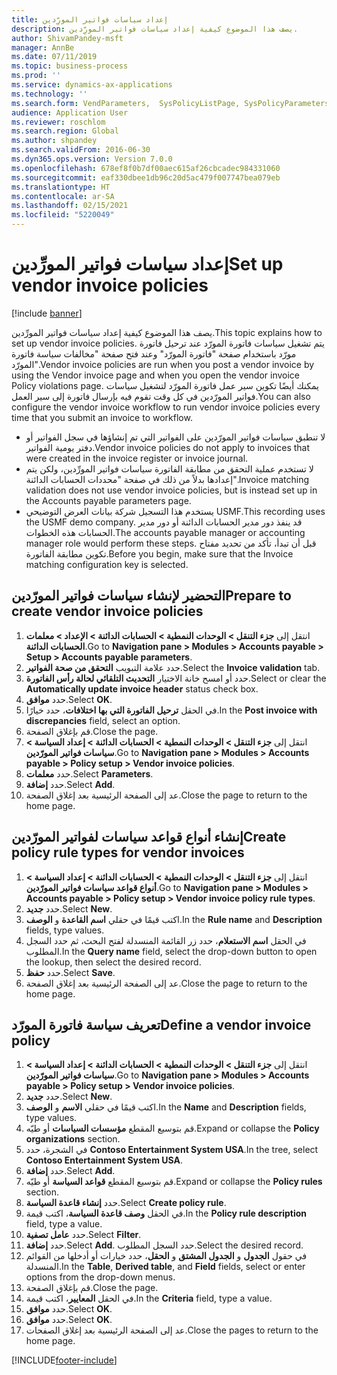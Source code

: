 ```yaml
---
title: إعداد سياسات فواتير المورِّدين
description: يصف هذا الموضوع كيفية إعداد سياسات فواتير المورِّدين‬.
author: ShivamPandey-msft
manager: AnnBe
ms.date: 07/11/2019
ms.topic: business-process
ms.prod: ''
ms.service: dynamics-ax-applications
ms.technology: ''
ms.search.form: VendParameters,  SysPolicyListPage, SysPolicyParameters, SysPolicySourceDocumentRuleType, SysPolicy, SysPolicySourceDocumentRule, SysQueryForm, SysQueryTableLookUp, SysQueryPrefixLookUp, SysQueryFieldLookUp
audience: Application User
ms.reviewer: roschlom
ms.search.region: Global
ms.author: shpandey
ms.search.validFrom: 2016-06-30
ms.dyn365.ops.version: Version 7.0.0
ms.openlocfilehash: 678ef8f0b7df00aec615af26cbcadec984331060
ms.sourcegitcommit: eaf330dbee1db96c20d5ac479f007747bea079eb
ms.translationtype: HT
ms.contentlocale: ar-SA
ms.lasthandoff: 02/15/2021
ms.locfileid: "5220049"
---
```

# <a name="set-up-vendor-invoice-policies"></a><span data-ttu-id="4d601-103">إعداد سياسات فواتير المورِّدين</span><span class="sxs-lookup"><span data-stu-id="4d601-103">Set up vendor invoice policies</span></span>

[!include [banner](../../includes/banner.md)]

<span data-ttu-id="4d601-104">يصف هذا الموضوع كيفية إعداد سياسات فواتير المورِّدين‬.</span><span class="sxs-lookup"><span data-stu-id="4d601-104">This topic explains how to set up vendor invoice policies.</span></span> <span data-ttu-id="4d601-105">يتم تشغيل سياسات فاتورة المورّد عند ترحيل فاتورة مورّد باستخدام صفحة "فاتورة المورّد" وعند فتح صفحة "مخالفات سياسة فاتورة المورّد"‬.</span><span class="sxs-lookup"><span data-stu-id="4d601-105">Vendor invoice policies are run when you post a vendor invoice by using the Vendor invoice page and when you open the vendor invoice Policy violations page.</span></span> <span data-ttu-id="4d601-106">يمكنك أيضًا تكوين سير عمل فاتورة المورّد لتشغيل سياسات فواتير المورّدين في كل وقت تقوم فيه بإرسال فاتورة إلى سير العمل.</span><span class="sxs-lookup"><span data-stu-id="4d601-106">You can also configure the vendor invoice workflow to run vendor invoice policies every time that you submit an invoice to workflow.</span></span> 

- <span data-ttu-id="4d601-107">لا تنطبق سياسات فواتير المورّدين على الفواتير التي تم إنشاؤها في سجل الفواتير‬ أو دفتر يومية الفواتير‬.</span><span class="sxs-lookup"><span data-stu-id="4d601-107">Vendor invoice policies do not apply to invoices that were created in the invoice register or invoice journal.</span></span>  
- <span data-ttu-id="4d601-108">لا تستخدم عملية التحقق من مطابقة الفاتورة سياسات فواتير المورِّدين‬، ولكن يتم إعدادها بدلاً من ذلك في صفحة "محددات الحسابات الدائنة‬".</span><span class="sxs-lookup"><span data-stu-id="4d601-108">Invoice matching validation does not use vendor invoice policies, but is instead set up in the Accounts payable parameters page.</span></span>  
- <span data-ttu-id="4d601-109">يستخدم هذا التسجيل شركة بيانات العرض التوضيحي USMF.</span><span class="sxs-lookup"><span data-stu-id="4d601-109">This recording uses the USMF demo company.</span></span> <span data-ttu-id="4d601-110">قد ينفذ دور مدير الحسابات الدائنة أو دور مدير الحسابات‬ هذه الخطوات.</span><span class="sxs-lookup"><span data-stu-id="4d601-110">The accounts payable manager or accounting manager role would perform these steps.</span></span> <span data-ttu-id="4d601-111">قبل أن تبدأ، تأكد من تحديد مفتاح تكوين مطابقة الفاتورة.</span><span class="sxs-lookup"><span data-stu-id="4d601-111">Before you begin, make sure that the Invoice matching configuration key is selected.</span></span>


## <a name="prepare-to-create-vendor-invoice-policies"></a><span data-ttu-id="4d601-112">التحضير لإنشاء سياسات فواتير المورّدين</span><span class="sxs-lookup"><span data-stu-id="4d601-112">Prepare to create vendor invoice policies</span></span>
1. <span data-ttu-id="4d601-113">انتقل إلى **جزء التنقل > الوحدات النمطية > الحسابات الدائنة > الإعداد > معلمات الحسابات الدائنة**.</span><span class="sxs-lookup"><span data-stu-id="4d601-113">Go to **Navigation pane > Modules > Accounts payable > Setup > Accounts payable parameters**.</span></span>
2. <span data-ttu-id="4d601-114">حدد علامة التبويب **التحقق من صحة الفواتير**.</span><span class="sxs-lookup"><span data-stu-id="4d601-114">Select the **Invoice validation** tab.</span></span>
3. <span data-ttu-id="4d601-115">حدد أو امسح خانة الاختيار **التحديث التلقائي لحالة رأس الفاتورة**.</span><span class="sxs-lookup"><span data-stu-id="4d601-115">Select or clear the **Automatically update invoice header** status check box.</span></span>
4. <span data-ttu-id="4d601-116">حدد **موافق**.</span><span class="sxs-lookup"><span data-stu-id="4d601-116">Select **OK**.</span></span>
5. <span data-ttu-id="4d601-117">في الحقل **ترحيل الفاتورة التي بها اختلافات**، حدد خيارًا.</span><span class="sxs-lookup"><span data-stu-id="4d601-117">In the **Post invoice with discrepancies** field, select an option.</span></span>
6. <span data-ttu-id="4d601-118">قم بإغلاق الصفحة.</span><span class="sxs-lookup"><span data-stu-id="4d601-118">Close the page.</span></span>
7. <span data-ttu-id="4d601-119">انتقل إلى **جزء التنقل > الوحدات النمطية > الحسابات الدائنة > إعداد السياسة > سياسات فواتير المورّدين**.</span><span class="sxs-lookup"><span data-stu-id="4d601-119">Go to **Navigation pane > Modules > Accounts payable > Policy setup > Vendor invoice policies**.</span></span>
8. <span data-ttu-id="4d601-120">حدد **معلمات**.</span><span class="sxs-lookup"><span data-stu-id="4d601-120">Select **Parameters**.</span></span>
9. <span data-ttu-id="4d601-121">حدد **إضافة**.</span><span class="sxs-lookup"><span data-stu-id="4d601-121">Select **Add**.</span></span>
10. <span data-ttu-id="4d601-122">عد إلى الصفحة الرئيسية بعد إغلاق الصفحة.</span><span class="sxs-lookup"><span data-stu-id="4d601-122">Close the page to return to the home page.</span></span>

## <a name="create-policy-rule-types-for-vendor-invoices"></a><span data-ttu-id="4d601-123">إنشاء أنواع قواعد سياسات لفواتير المورّدين</span><span class="sxs-lookup"><span data-stu-id="4d601-123">Create policy rule types for vendor invoices</span></span>
1. <span data-ttu-id="4d601-124">انتقل إلى **جزء التنقل > الوحدات النمطية > الحسابات الدائنة > إعداد السياسة > أنواع قواعد سياسات فواتير المورّدين**.</span><span class="sxs-lookup"><span data-stu-id="4d601-124">Go to **Navigation pane > Modules > Accounts payable > Policy setup > Vendor invoice policy rule types**.</span></span>
2. <span data-ttu-id="4d601-125">حدد **جديد**.</span><span class="sxs-lookup"><span data-stu-id="4d601-125">Select **New**.</span></span>
3. <span data-ttu-id="4d601-126">اكتب قيمًا في حقلي **اسم القاعدة** و **الوصف**.</span><span class="sxs-lookup"><span data-stu-id="4d601-126">In the **Rule name** and **Description** fields, type values.</span></span>
4. <span data-ttu-id="4d601-127">في الحقل **اسم الاستعلام**، حدد زر القائمة المنسدلة لفتح البحث، ثم حدد السجل المطلوب.</span><span class="sxs-lookup"><span data-stu-id="4d601-127">In the **Query name** field, select the drop-down button to open the lookup, then select the desired record.</span></span>
5. <span data-ttu-id="4d601-128">حدد **حفظ**.</span><span class="sxs-lookup"><span data-stu-id="4d601-128">Select **Save**.</span></span>
6. <span data-ttu-id="4d601-129">عد إلى الصفحة الرئيسية بعد إغلاق الصفحة.</span><span class="sxs-lookup"><span data-stu-id="4d601-129">Close the page to return to the home page.</span></span>

## <a name="define-a-vendor-invoice-policy"></a><span data-ttu-id="4d601-130">تعريف سياسة فاتورة المورّد</span><span class="sxs-lookup"><span data-stu-id="4d601-130">Define a vendor invoice policy</span></span>
1. <span data-ttu-id="4d601-131">انتقل إلى **جزء التنقل > الوحدات النمطية > الحسابات الدائنة > إعداد السياسة > سياسات فواتير المورّدين**.</span><span class="sxs-lookup"><span data-stu-id="4d601-131">Go to **Navigation pane > Modules > Accounts payable > Policy setup > Vendor invoice policies**.</span></span>
2. <span data-ttu-id="4d601-132">حدد **جديد**.</span><span class="sxs-lookup"><span data-stu-id="4d601-132">Select **New**.</span></span>
3. <span data-ttu-id="4d601-133">اكتب قيمًا في حقلي **الاسم** و **الوصف**.</span><span class="sxs-lookup"><span data-stu-id="4d601-133">In the **Name** and **Description** fields, type values.</span></span>
4. <span data-ttu-id="4d601-134">قم بتوسيع المقطع **مؤسسات السياسات** أو طيّه.</span><span class="sxs-lookup"><span data-stu-id="4d601-134">Expand or collapse the **Policy organizations** section.</span></span>
5. <span data-ttu-id="4d601-135">في الشجرة، حدد **Contoso Entertainment System USA**.</span><span class="sxs-lookup"><span data-stu-id="4d601-135">In the tree, select **Contoso Entertainment System USA**.</span></span>
6. <span data-ttu-id="4d601-136">حدد **إضافة**.</span><span class="sxs-lookup"><span data-stu-id="4d601-136">Select **Add**.</span></span>
7. <span data-ttu-id="4d601-137">قم بتوسيع المقطع **قواعد السياسة‬** أو طيّه.</span><span class="sxs-lookup"><span data-stu-id="4d601-137">Expand or collapse the **Policy rules** section.</span></span>
8. <span data-ttu-id="4d601-138">حدد **إنشاء قاعدة السياسة**.</span><span class="sxs-lookup"><span data-stu-id="4d601-138">Select **Create policy rule**.</span></span>
9. <span data-ttu-id="4d601-139">في الحقل **وصف قاعدة السياسة**، اكتب قيمة.</span><span class="sxs-lookup"><span data-stu-id="4d601-139">In the **Policy rule description** field, type a value.</span></span>
10. <span data-ttu-id="4d601-140">حدد **عامل تصفية**.</span><span class="sxs-lookup"><span data-stu-id="4d601-140">Select **Filter**.</span></span>
11. <span data-ttu-id="4d601-141">حدد **إضافة**.</span><span class="sxs-lookup"><span data-stu-id="4d601-141">Select **Add**.</span></span> <span data-ttu-id="4d601-142">حدد السجل المطلوب.</span><span class="sxs-lookup"><span data-stu-id="4d601-142">Select the desired record.</span></span>
12. <span data-ttu-id="4d601-143">في حقول **الجدول** و **الجدول المشتق** و **الحقل**، حدد خيارات أو أدخلها من القوائم المنسدلة.</span><span class="sxs-lookup"><span data-stu-id="4d601-143">In the **Table**, **Derived table**, and **Field** fields, select or enter options from the drop-down menus.</span></span>
13. <span data-ttu-id="4d601-144">قم بإغلاق الصفحة.</span><span class="sxs-lookup"><span data-stu-id="4d601-144">Close the page.</span></span>
14. <span data-ttu-id="4d601-145">في الحقل **المعايير**، اكتب قيمة.</span><span class="sxs-lookup"><span data-stu-id="4d601-145">In the **Criteria** field, type a value.</span></span>
15. <span data-ttu-id="4d601-146">حدد **موافق**.</span><span class="sxs-lookup"><span data-stu-id="4d601-146">Select **OK**.</span></span>
16. <span data-ttu-id="4d601-147">حدد **موافق**.</span><span class="sxs-lookup"><span data-stu-id="4d601-147">Select **OK**.</span></span>
17. <span data-ttu-id="4d601-148">عد إلى الصفحة الرئيسية بعد إغلاق الصفحات.</span><span class="sxs-lookup"><span data-stu-id="4d601-148">Close the pages to return to the home page.</span></span>



[!INCLUDE[footer-include](../../../includes/footer-banner.md)]